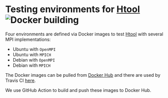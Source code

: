 # Testing environments for [Htool](https://github.com/PierreMarchand20/htool) ![Docker building](https://github.com/htool-ddm/htool_testing_environments/workflows/ci/badge.svg)

Four environments are defined via Docker images to test [Htool](https://github.com/PierreMarchand20/htool) with several MPI implementations:

- Ubuntu with `OpenMPI`
- Ubuntu with `MPICH`
- Debian with `OpenMPI`
- Debian with `MPICH`

The Docker images can be pulled from [Docker Hub](https://hub.docker.com/repository/docker/pierremarchand/htool_testing_environments) and there are used by Travis CI [here](https://travis-ci.org/github/PierreMarchand20/htool).

We use GitHub Action to build and push these images to Docker Hub.
